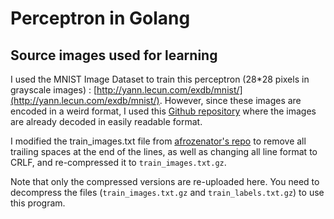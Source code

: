 # Perceptron in Golang

## Source images used for learning

I used the MNIST Image Dataset to train this perceptron (28*28 pixels in grayscale images) : [http://yann.lecun.com/exdb/mnist/](http://yann.lecun.com/exdb/mnist/). However, since these images are encoded in a weird format, I used this [Github repository](https://github.com/afrozenator/mnist-parser) where the images are already decoded in easily readable format.

I modified the train_images.txt file from [afrozenator's repo](https://github.com/afrozenator/mnist-parser) to remove all trailing spaces at the end of the lines, as well as changing all line format to CRLF, and re-compressed it to `train_images.txt.gz`.

Note that only the compressed versions are re-uploaded here. You need to decompress the files (`train_images.txt.gz` and `train_labels.txt.gz`) to use this program.
